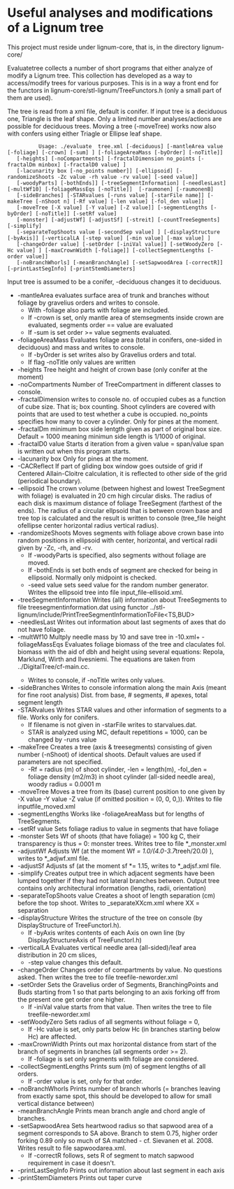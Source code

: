 # Useful analyses and modifications of a Lignum tree

This project must reside under lignum-core, that is, in the directory lignum-core/

Evaluatetree collects a number of short programs that either analyze of modify a Lignum tree. This collection has developed as a way to access/modify trees for various purposes. This is in a way a front end for the functors in lignum-core/stl-lignum/TreeFunctors.h (only a small part of them are used).

The tree is read from a xml file, default is conifer. If input tree is a deciduous one, Triangle is the leaf shape.  Only a limited number analyses/actions are possible for deciduous trees.
Moving a tree (-moveTree) works now also with confers using either Triagle or Ellipse leaf shape.

              Usage: ./evaluate  tree.xml [-deciduous] [-mantleArea value [-foliage] [-crown] [-sum] ] [-foliageAreaMass [-byOrder] [-noTitle]] 
       [-heights] [-noCompartments] [-fractalDimension no_points [-fractalDm minbox] [-fractalD0 value] ] 
       [-lacunarity box [-no_points number]] [-ellipsoid] [-randomizeShoots -Zc value -rh value -rv value] [-seed value]] 
       [-woodyParts] [-bothEnds]] [-treeSegmentInformation] [-needlesLast] [-multWf10] [-foliageMassEqs [-noTitle]]  [-raumonen] [-raumonenB] 
       [-sideBranches] [-STARvalues [-runs value] [-starFile name]] [-makeTree [-nShoot n] [-Rf value] [-len value] [-fol_den value]] 
       [-moveTree [-X value] [-Y value] [-Z value]] [-segmentLengths [-byOrder] [-noTitle]] [-setRf value] 
       [-monster] [-adjustWf] [-adjustSf] [-streit] [-countTreeSegments] [-simplify]
       [-separateTopShoots value [-secondSep value] ] [-displayStructure [-byAxis]] [-verticalLA [-step value] [-min value] [-max value] ] 
       [-changeOrder value] [-setOrder [-iniVal value]] [-setWoodyZero [-Hc value] ] [-maxCrownWidth [-foliage]] [-collectSegmentLengths [-order value]] 
       [-noBranchWhorls] [-meanBranchAngle] [-setSapwoodArea [-correctR]] [-printLastSegInfo] [-printStemDiameters] 


Input tree is assumed to be a conifer, -deciduous changes it to deciduous. <br/>
+ -mantleArea    evaluates surface area of trunk and branches without foliage by gravelius orders and writes to console. 
  + With -foliage also parts with foliage are included. 
  + If -crown is set, only mantle area of stemsegments inside crown are evaluated, segments order == value are evaluated
  + If -sum is set order >= value segments evaluated.
+ -foliageAreaMass   Evaluates foliage area (total in conifers, one-sided in deciduous) and mass and writes to console. 
  + If  -byOrder is set writes also by Gravelius orders and total. 
  + If flag -noTitle only values are written 
+ -heights           Tree height and height of crown base (only conifer at the moment) 
+ -noCompartments    Number of TreeCompartment in different classes to console. 
+ -fractalDimension  writes to console no. of occupied cubes as a function of cube size. That is; box counting. Shoot cylinders are covered with points that are used to test whether a cube is occupied. no_points specifies how many to cover a cylinder. Only for pines at the moment.
+ -fractalDm <minbox>    minimum box side lentgth given as part of original box size. Default = 1000 meaning minimun side length is 1/1000 of original. 
+ -fractalD0 value     Starts d iteration from a given value = span/value span is written out when this program starts. <br />
+ -lacunarity box Only for pines at the moment. <br />
+ -CACReflect  If part of gliding box window goes outside of grid if Centered Allain-Cloitre calculation, it is reflected to other side of the grid (periodical boundary).
+ -ellipsoid   The crown volume (between highest and lowest TreeSegment with foliage) is evaluated in 20 cm high circular disks. The radius of each disk is maximum distance of foliage TreeSegment (farthest of the ends). The radius of a circular ellpsoid that is between crown base and tree top is calculated and the result is written to console (tree_file height ofellipse center horizontal radius vertical radius).
+ -randomizeShoots   Moves segments with foliage above crown base into random positions in ellipsoid with center, horizontal, and vertical radii given by -Zc, -rh, and  -rv.     
  + If -woodyParts is specified, also segments without foliage are moved. 
  + If -bothEnds is set both ends of segment are checked for being in ellipsoid. Normally only midpoint is checked. 
  + -seed value sets seed value for the random number generator. Writes the ellipsoid tree into file input_file-ellisoid.xml. 
+ -treeSegmentInformation      Writes (all) information about TreeSegments to file treesegmentinformation.dat using functor ../stl-lignum/include/PrintTreeSegmentInformationToFile<TS,BUD> 
+ -needlesLast Writes out information about last segments of axes that do not have foliage. 
+ -multWf10    Multply needle mass by 10 and save tree in <filename>-10.xml+ -foliageMassEqs              Evaluates foliage biomass of the tree and claculates fol. biomass with the aid of dbh and height using several equations: Repola, Marklund, Wirth and Ilvesniemi. The equations are taken from ../DigitalTree/cf-main.cc. 
  + Writes to console, if -noTitle writes only values.
+ -sideBranches   Writes to console information along the main Axis (meant for fine root analysis) Dist. from base, # segments, # apexes, total segment length
+ -STARvalues  Writes STAR values and other information of segments to a file. Works only for conifers. 
  + If filename is not given in -starFile <name> writes to starvalues.dat. 
  + STAR is analyzed using MC, default repetitions = 1000, can be changed by -runs value
+ -makeTree    Creates a tree (axis & treesegments) consisting of given number (-nShoot) of identical shoots. Default values are used if parameters are not specified. 
   + -Rf = radius (m) of shoot cylinder, -len = length(m), -fol_den = foliage density (m2/m3) in shoot cylinder (all-sided needle area), woody radius = 0.0001 m
+ -moveTree    Moves a tree from its (base) current position to one given by -X value -Y value -Z value (if omitted position = (0, 0, 0,)). Writes to file inputfile_moved.xml 
+ -segmentLengths    Works like -foliageAreaMass but for lengths of TreeSegments. 
+ -setRf value     Sets foliage radius to value in segments that have foliage
+ -monster     Sets Wf of shoots (that have foliage) = 100 kg C, their transparency is thus = 0: monster trees. Writes tree to file *_monster.xml
+ -adjustWf    Adjusts Wf (at the moment Wf *= 1.0/(4.0-3.7*treeh/20.0) ), writes to *_adjwf.xml file.
+ -adjustSf    Adjusts sf (at the moment sf *= 1.15, writes to *_adjsf.xml file.
+ -simplify    Creates output tree in which adjacent segments have been lumped together if they had not lateral branches between. Output tree contains only architectural information (lengths, radii, orientation) 
+ -separateTopShoots value  Creates a shoot of length separation (cm) before the top shoot. Writes to <treefile>_separateXXcm.xml where XX = separation
+ -displayStructure   Writes the structure of the tree on console (by DisplayStructure of TreeFunctorI.h). 
  + If -byAxis writes contents of each Axis on own line (by DisplayStructureAxis of TreeFunctorI.h) <br />
+ -verticalLA  Evaluates vertical needle area (all-sided)/leaf area distribution in 20 cm slices, 
  + -step value changes this default. <br />
+ -changeOrder Changes order of compartments by value. No questions asked. Then writes the tree to file treefile-neworder.xml
+ -setOrder    Sets the Gravelius order of Segments, BranchingPoints and Buds starting from 1 so that parts belonging to an axis forking off from the present one get order one higher. 
  + If -iniVal value starts from that value. Then writes the tree to file treefile-neworder.xml
+ -setWoodyZero       Sets radius of all segments without foliage = 0, 
  + If -Hc value is set, only parts below Hc (in branches starting below Hc) are affected.
+ -maxCrownWidth      Prints out max horizontal distance from start of the branch of segments in branches (all segments order >= 2). 
  + If -foliage is set only segments with foliage are considered. 
+ -collectSegmentLengths Prints sum (m) of segment lengths of all orders. 
  + If -order value is set, only for that order.  
+ -noBranchWhorls     Prints number of branch whorls (= branches leaving from exactly same spot, this should be developed to allow for small vertical distance between)
+ -meanBranchAngle    Prints mean branch angle and chord angle of branches.  
+ -setSapwoodArea     Sets heartwood radius so that sapwood area of a segment corresponds to SA above. Branch to stem 0.75, higher order forking 0.89 only so much of SA matched - cf. Sievanen et al. 2008. Writes result to file sapwoodarea.xml. 
  + If -correctR follows, sets R of segment to match sapwood requirement in case it doesn't. 
+ -printLastSegInfo   Prints out information about last segment in each axis 
+ -printStemDiameters    Prints out taper curve
